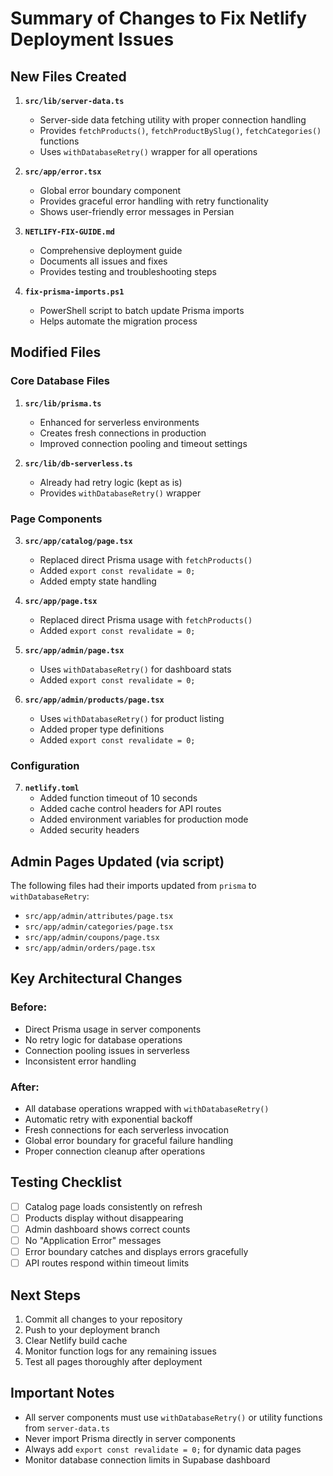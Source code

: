 # Summary of Changes to Fix Netlify Deployment Issues

## New Files Created

1. **`src/lib/server-data.ts`**
   - Server-side data fetching utility with proper connection handling
   - Provides `fetchProducts()`, `fetchProductBySlug()`, `fetchCategories()` functions
   - Uses `withDatabaseRetry()` wrapper for all operations

2. **`src/app/error.tsx`**
   - Global error boundary component
   - Provides graceful error handling with retry functionality
   - Shows user-friendly error messages in Persian

3. **`NETLIFY-FIX-GUIDE.md`**
   - Comprehensive deployment guide
   - Documents all issues and fixes
   - Provides testing and troubleshooting steps

4. **`fix-prisma-imports.ps1`**
   - PowerShell script to batch update Prisma imports
   - Helps automate the migration process

## Modified Files

### Core Database Files
1. **`src/lib/prisma.ts`**
   - Enhanced for serverless environments
   - Creates fresh connections in production
   - Improved connection pooling and timeout settings

2. **`src/lib/db-serverless.ts`**
   - Already had retry logic (kept as is)
   - Provides `withDatabaseRetry()` wrapper

### Page Components
3. **`src/app/catalog/page.tsx`**
   - Replaced direct Prisma usage with `fetchProducts()`
   - Added `export const revalidate = 0;`
   - Added empty state handling

4. **`src/app/page.tsx`**
   - Replaced direct Prisma usage with `fetchProducts()`
   - Added `export const revalidate = 0;`

5. **`src/app/admin/page.tsx`**
   - Uses `withDatabaseRetry()` for dashboard stats
   - Added `export const revalidate = 0;`

6. **`src/app/admin/products/page.tsx`**
   - Uses `withDatabaseRetry()` for product listing
   - Added proper type definitions
   - Added `export const revalidate = 0;`

### Configuration
7. **`netlify.toml`**
   - Added function timeout of 10 seconds
   - Added cache control headers for API routes
   - Added environment variables for production mode
   - Added security headers

## Admin Pages Updated (via script)
The following files had their imports updated from `prisma` to `withDatabaseRetry`:
- `src/app/admin/attributes/page.tsx`
- `src/app/admin/categories/page.tsx`
- `src/app/admin/coupons/page.tsx`
- `src/app/admin/orders/page.tsx`

## Key Architectural Changes

### Before:
- Direct Prisma usage in server components
- No retry logic for database operations
- Connection pooling issues in serverless
- Inconsistent error handling

### After:
- All database operations wrapped with `withDatabaseRetry()`
- Automatic retry with exponential backoff
- Fresh connections for each serverless invocation
- Global error boundary for graceful failure handling
- Proper connection cleanup after operations

## Testing Checklist

- [ ] Catalog page loads consistently on refresh
- [ ] Products display without disappearing
- [ ] Admin dashboard shows correct counts
- [ ] No "Application Error" messages
- [ ] Error boundary catches and displays errors gracefully
- [ ] API routes respond within timeout limits

## Next Steps

1. Commit all changes to your repository
2. Push to your deployment branch
3. Clear Netlify build cache
4. Monitor function logs for any remaining issues
5. Test all pages thoroughly after deployment

## Important Notes

- All server components must use `withDatabaseRetry()` or utility functions from `server-data.ts`
- Never import Prisma directly in server components
- Always add `export const revalidate = 0;` for dynamic data pages
- Monitor database connection limits in Supabase dashboard